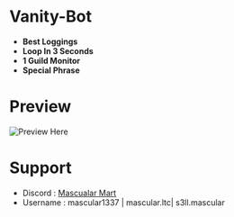 # Vanity-Bot

- **Best Loggings**
- **Loop In 3 Seconds**
- **1 Guild Monitor**
- **Special Phrase**

# Preview
![Preview Here](https://cdn.discordapp.com/attachments/1246186254274531449/1282393773883658240/image.png?ex=66df31c5&is=66dde045&hm=beab0bb459c6b5a5f33dfe7a68bdfdbf88c68cbec797c4ad934539fa3629bc05&)

# Support
- Discord : [Mascualar Mart](https://discord.gg/mascular)
- Username : mascular1337 | mascular.ltc| s3ll.mascular
